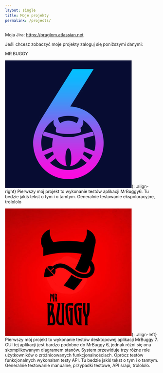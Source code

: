 ```yaml
---
layout: single
title: Moje projekty
permalink: /projects/
---
```



Moja Jira: https://praglom.atlassian.net

Jeśli chcesz zobaczyć moje projekty zaloguj się poniższymi danymi:



MR BUGGY

![image-right](/assets/images/buggy6.jpg){: .align-right}
Pierwszy mój projekt to wykonanie testów aplikacji MrBuggy6. 
Tu bedzie jakiś tekst o tym i o tamtym. Generalnie testowanie ekspoloracyjne, trolololo



![image-left](/assets/images/buggy7.jpg){: .align-left}
Pierwszy mój projekt to wykonanie testów desktopowej aplikacji MrBuggy 7. GUI tej aplikacji jest bardzo podobne do MrBuggy 6, jednak różni się ona skomplikowanym diagramem stanów. System przewiduje trzy różne role użytkowników o zróżnicowanych funkcjonalnościach. Oprócz testów funkcjonalnych wykonałam testy API. 
Tu bedzie jakiś tekst o tym i o tamtym. Generalnie testowanie manualne, przypadki testowe, API srapi, trolololo.
